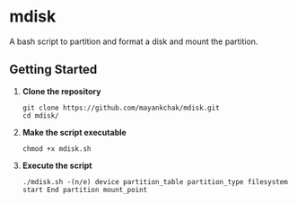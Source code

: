 # mdisk
A bash script to partition and format a disk and mount the partition.  

## Getting Started
1. **Clone the repository**
    ```
    git clone https://github.com/mayankchak/mdisk.git
    cd mdisk/
    ```

2. **Make the script executable**
    ```
    chmod +x mdisk.sh
    ```
3. **Execute the script**  
    ```
    ./mdisk.sh -(n/e) device partition_table partition_type filesystem start End partition mount_point 
    ```
